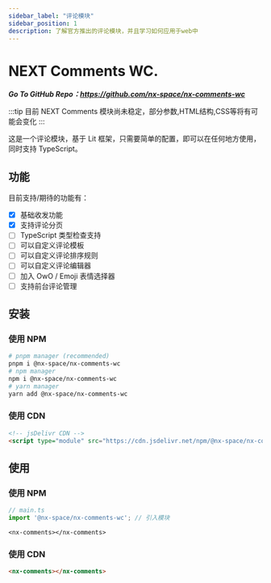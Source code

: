```yaml
---
sidebar_label: "评论模块"
sidebar_position: 1
description: 了解官方推出的评论模块，并且学习如何应用于web中
---
```


# NEXT Comments WC.

_**Go To GitHub Repo：https://github.com/nx-space/nx-comments-wc**_

:::tip
目前 NEXT Comments 模块尚未稳定，部分参数,HTML结构,CSS等将有可能会变化
:::

这是一个评论模块，基于 Lit 框架，只需要简单的配置，即可以在任何地方使用，同时支持 TypeScript。

## 功能

目前支持/期待的功能有：

- [X] 基础收发功能
- [X] 支持评论分页
- [ ] TypeScript 类型检查支持
- [ ] 可以自定义评论模板
- [ ] 可以自定义评论排序规则
- [ ] 可以自定义评论编辑器
- [ ] 加入 OwO / Emoji 表情选择器
- [ ] 支持前台评论管理

## 安装

### 使用 NPM

```bash
# pnpm manager (recommended)
pnpm i @nx-space/nx-comments-wc
# npm manager
npm i @nx-space/nx-comments-wc
# yarn manager
yarn add @nx-space/nx-comments-wc
```

### 使用 CDN

```html
<!-- jsDelivr CDN -->
<script type="module" src="https://cdn.jsdelivr.net/npm/@nx-space/nx-comments-wc@latest"></script>
```

## 使用

### 使用 NPM

```ts
// main.ts
import '@nx-space/nx-comments-wc'; // 引入模块
```

```tsx
<nx-comments></nx-comments>
```

### 使用 CDN

```html
<nx-comments></nx-comments>
```
